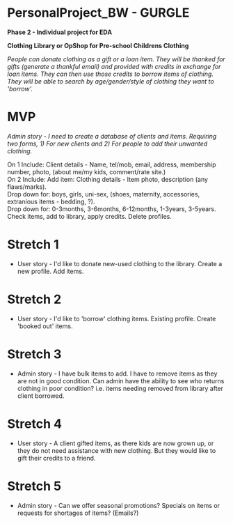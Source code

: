 # PersonalProject_BW - GURGLE

<b> Phase 2 - Individual project for EDA

Clothing Library or OpShop for Pre-school Childrens Clothing</b>

<em>People can donate clothing as a gift or a loan item. They will be thanked for gifts (generate a thankful email) and provided with credits in exchange for loan items. They can then use those credits to borrow items of clothing. They will be able to search by age/gender/style of clothing they want to 'borrow'.</em>

# MVP
<em>Admin story - I need to create a database of clients and items. Requiring two forms, 1) For new clients and 2) For people to add their unwanted clothing.</em>

On 1 Include: Client details - Name, tel/mob, email, address, membership number, photo, (about me/my kids, comment/rate site.)<br>
On 2 Include: Add item: Clothing details - Item photo, description (any flaws/marks).<br>
              Drop down for: boys, girls, uni-sex, (shoes, maternity, accessories, extranious items - bedding, ?).<br>
              Drop down for: 0-3months, 3-6months, 6-12months, 1-3years, 3-5years.<br>
              Check items, add to library, apply credits. Delete profiles.
                
# Stretch 1
* User story - I'd like to donate new-used clothing to the library. Create a new profile. Add items.

# Stretch 2
* User story - I'd like to 'borrow' clothing items. Existing profile. Create 'booked out' items.

# Stretch 3
* Admin story - I have bulk items to add. I have to remove items as they are not in good condition. Can admin have the ability
 to see who returns clothing in poor condition? i.e. items needing removed from library after client borrowed.

# Stretch 4
* User story - A client gifted items, as there kids are now grown up, or they do not need assistance with new clothing. 
  But they would like to gift their credits to a friend. 
        
# Stretch 5
* Admin story - Can we offer seasonal promotions? Specials on items or requests for shortages of items? (Emails?)
